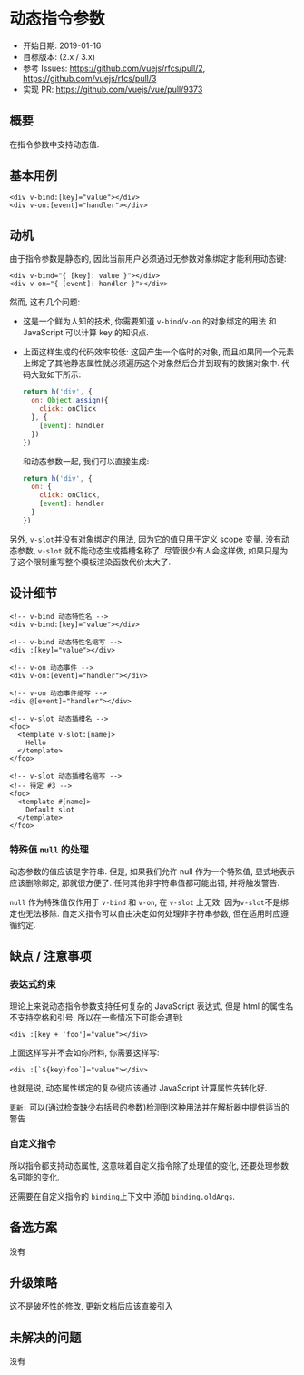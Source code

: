 # 动态指令参数

- 开始日期: 2019-01-16
- 目标版本: (2.x / 3.x)
- 参考 Issues: <https://github.com/vuejs/rfcs/pull/2>, <https://github.com/vuejs/rfcs/pull/3>
- 实现 PR: <https://github.com/vuejs/vue/pull/9373>

## 概要

在指令参数中支持动态值. 

## 基本用例

```vue
<div v-bind:[key]="value"></div>
<div v-on:[event]="handler"></div>
```

## 动机

由于指令参数是静态的, 因此当前用户必须通过无参数对象绑定才能利用动态键: 

```vue
<div v-bind="{ [key]: value }"></div>
<div v-on="{ [event]: handler }"></div>
```

然而, 这有几个问题: 

- 这是一个鲜为人知的技术, 你需要知道 `v-bind`/`v-on` 的对象绑定的用法 和 JavaScript 可以计算 key 的知识点.
- 上面这样生成的代码效率较低: 这回产生一个临时的对象, 而且如果同一个元素上绑定了其他静态属性就必须遍历这个对象然后合并到现有的数据对象中. 代码大致如下所示: 

  ```js
  return h('div', {
    on: Object.assign({
      click: onClick
    }, {
      [event]: handler
    })
  })
  ```

  和动态参数一起, 我们可以直接生成: 

  ```js
  return h('div', {
    on: {
      click: onClick,
      [event]: handler
    }
  })
  ```

另外, `v-slot`并没有对象绑定的用法, 因为它的值只用于定义 scope 变量. 没有动态参数, `v-slot` 就不能动态生成插槽名称了. 
尽管很少有人会这样做, 如果只是为了这个限制重写整个模板渲染函数代价太大了. 

## 设计细节

```vue
<!-- v-bind 动态特性名 -->
<div v-bind:[key]="value"></div>

<!-- v-bind 动态特性名缩写 -->
<div :[key]="value"></div>

<!-- v-on 动态事件 -->
<div v-on:[event]="handler"></div>

<!-- v-on 动态事件缩写 -->
<div @[event]="handler"></div>

<!-- v-slot 动态插槽名 -->
<foo>
  <template v-slot:[name]>
    Hello
  </template>
</foo>

<!-- v-slot 动态插槽名缩写 -->
<!-- 待定 #3 -->
<foo>
  <template #[name]>
    Default slot
  </template>
</foo>
```

### 特殊值 `null` 的处理

动态参数的值应该是字符串. 但是, 如果我们允许 null 作为一个特殊值, 显式地表示应该删除绑定, 那就很方便了. 任何其他非字符串值都可能出错, 并将触发警告. 

`null` 作为特殊值仅作用于 `v-bind` 和 `v-on`, 在 `v-slot` 上无效. 因为`v-slot`不是绑定也无法移除. 自定义指令可以自由决定如何处理非字符串参数, 但在适用时应遵循约定. 

## 缺点 / 注意事项

### 表达式约束

理论上来说动态指令参数支持任何复杂的 JavaScript 表达式, 但是 html 的属性名不支持空格和引号, 所以在一些情况下可能会遇到: 

```vue
<div :[key + 'foo']="value"></div>
```

上面这样写并不会如你所料, 你需要这样写: 

```vue
<div :[`${key}foo`]="value"></div>
```

也就是说, 动态属性绑定的复杂键应该通过 JavaScript 计算属性先转化好.

`更新:` 可以(通过检查缺少右括号的参数)检测到这种用法并在解析器中提供适当的警告

### 自定义指令

所以指令都支持动态属性, 这意味着自定义指令除了处理值的变化, 还要处理参数名可能的变化. 

还需要在自定义指令的 `binding`上下文中 添加 `binding.oldArgs`.

## 备选方案
没有

## 升级策略
这不是破坏性的修改, 更新文档后应该直接引入

## 未解决的问题
没有
